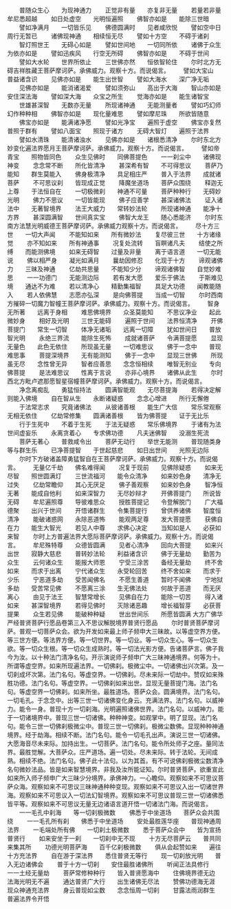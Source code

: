 <!-- { "loadSidebar": true } -->
　　普随众生心　　为现神通力
　　正觉非有量　　亦复非无量
　　若量若非量　　牟尼悉超越
　　如日处虚空　　光明恒遍照
　　佛智亦如是　　能除三世暗
　　譬如净满月　　一切皆乐见
　　佛德圆满时　　见者咸欣悦
　　譬如空中日　　周行无暂已
　　诸佛现神通　　相续恒无尽
　　譬如十方空　　不碍于诸刹
　　智灯照世王　　无碍心如是
　　譬如世间地　　一切同所依
　　诸佛于众生　　为依亦如是
　　譬如迅疾风　　行空无所碍
　　佛智亦如是　　不碍于世间
　　譬如大水轮　　世界所依止
　　三世佛亦然　　恒依智轮住
　　尔时北方无碍吉祥胜藏王菩萨摩诃萨。承佛威力。观察十方。而说偈言。
　　譬如大宝山　　普益诸含识
　　见佛亦如是　　能生出世智
　　譬如大海水　　深广净无垢
　　见佛亦如是　　能消诸渴爱
　　譬如须弥山　　高出于大海
　　智山亦如是　　安住深法海
　　譬如深大海　　众宝之所生
　　觉海亦如是　　能生诸智宝
　　世雄甚深智　　无数亦无量
　　所现诸神通　　无能测量者
　　譬如巧幻师　　幻作种种相
　　佛智亦如是　　现化量难思
　　譬如摩尼珠　　所欲皆随意
　　佛宝亦如是　　能满诸净愿
　　譬如光净宝　　遍照于虚空
　　佛宝亦复然　　普照于群有
　　譬如八面宝　　照现于诸方
　　无碍大智灯　　遍照于法界
　　譬如水清珠　　能清诸浊水
　　见佛亦如是　　诸根悉清净
　　尔时东北方妙变化遍法界愿月王菩萨摩诃萨。承佛威力。观察十方。而说偈言。
　　譬如帝青宝　　照物皆同色
　　众生见佛时　　同佛菩提色
　　一一刹尘中　　诸佛现神变
　　念念常不断　　所化皆清净
　　甚深希有智　　不可得思议
　　菩萨乃能知　　群生莫能入
　　佛身极清净　　具足相庄严
　　普入于法界　　成就诸菩萨
　　不可思议刹　　皆现成正觉
　　降魔坐道场　　菩萨众围绕
　　释迦无上尊　　于法恒自在
　　一切极微刹　　神通不可量
　　菩萨种种行　　无碍妙光明
　　佛力不思议　　一切皆能现
　　佛子应善学　　甚深诸佛法
　　证入诸法中　　无著智境界
　　法王大威力　　常转妙法轮
　　所现诸神通　　能净十方界
　　甚深圆满智　　世间真实宝
　　佛智大龙王　　随心悉能济
　　尔时东南方法慧光明威德王菩萨摩诃萨。承佛威力观察十方。而说偈言。
　　尽十方三世　　一切大声闻
　　不能知如来　　所有微妙法
　　复尽彼三世　　十方诸缘觉
　　亦不知如来　　所有神通事
　　况复处流转　　盲瞑诸凡夫
　　结使之所缚　　而能测佛境
　　如来无碍智　　过量及非量
　　离于语言道　　一切无能说
　　佛以相严身　　凝光如满月
　　曩劫因修忍　　化现于十方
　　谛观诸佛力　　三昧及神通
　　亿劫共思量　　不能知少分
　　谛观诸佛智　　自觉妙难思
　　一一功德门　　无能测边际
　　若有发大愿　　爱乐于佛法
　　于斯难见境　　通达不为难
　　若以清净心　　精勤集福智
　　具足大功德　　闻教能随入
　　若人依佛慧　　志愿亦弘深
　　是向佛菩提　　当成一切智
　　尔时西南方摧碎一切魔力智幢王菩萨摩诃萨。承佛威力。观察十方。而说偈言。
　　智身无所著　　远离于身相
　　难思佛境界　　众圣莫能知
　　不思议净业　　起此微妙身
　　相好及光明　　三世无能碍
　　遍照于世间　　法界恒清净
　　开佛菩提门　　常生一切智
　　体净无诸垢　　远离一切障
　　犹如世间日　　普放智光明
　　永绝三界流　　能除生死怖
　　成就诸菩萨　　令满菩提愿
　　显现无量色　　此色无依住
　　所现虽无量　　一切难思议
　　佛于一念中　　普现难思事
　　菩提深境界　　无有能测知
　　佛于一念中　　显现三世佛
　　所现虽无尽　　念性曾无异
　　智者应善思　　念念恒相续
　　唯智无别业　　专向佛菩提
　　是法难思议　　性离于言说
　　亦非心境界　　诸佛从此生
　　尔时西北方毗卢遮那愿智星宿幢菩萨摩诃萨。承佛威力。观察十方。而说偈言。
　　净念离痴乱　　勇猛恒持法
　　圆满智能观　　无尽菩提海
　　若得决定解　　则能入佛境
　　自在智从生　　永断诸疑惑
　　念念心增进　　所行无懈倦
　　于法常志求　　究竟诸佛法
　　从彼诸善根　　能生广大信
　　常乐常观察　　无相无依住
　　亿劫常修集　　圆满诸善根
　　皆为佛菩提　　证于无比乐
　　行于生死中　　不着于生死
　　于法无疑惑　　常乐佛境界
　　于诸有为法　　世间虚妄乐
　　永离贪着心　　专求佛功德
　　凡夫迷佛智　　没溺生死流
　　菩萨无著心　　普救咸令出
　　菩萨无动行　　举世无能测
　　普现随类身　　等与群生乐
　　已净菩提智　　于世起慈悲
　　如日出世间　　光照无边际
　　尔时下方破诸盖障勇猛智自在王菩萨摩诃萨。承佛威力。观察十方。而说偈言。
　　无量亿千劫　　佛名难得闻
　　况复于现前　　见佛除疑惑
　　如来无尽智　　照世圆满灯
　　三世流福河　　能令众清净
　　如来妙色身　　清净无过失
　　亿劫常瞻仰　　其心无厌足
　　佛子善观察　　如来妙色身
　　智净恒无著　　能成自他利
　　如来深智力　　无尽妙辩才
　　开佛菩提门　　所说皆无碍
　　牟尼遍照尊　　导彼难思众
　　授胜菩提记　　令登解脱门
　　广大福德聚　　出兴于世间
　　开悟诸群生　　令集菩提行
　　曾供养诸佛　　智度恒清净
　　能破诸惑网　　永除恶道怖
　　能观两足尊　　发大菩提愿
　　获佛自在力　　能生大智光
　　若见人中尊　　求佛心决定
　　当知如是人　　必获如来智
　　尔时上方普遍法界大愿际菩萨摩诃萨。承佛威力。观察十方。而说偈言。
　　牟尼殊特尊　　众德皆圆满
　　见者心清净　　回向大菩提
　　如来兴出世　　寂静大慈悲
　　普转妙法轮　　利益诸含识
　　佛于无量劫　　勤苦为众生
　　云何诸众生　　能报大师恩
　　宁受三涂苦　　备经无量劫
　　终不舍如来　　而求于出离
　　宁代诸众生　　永受轮回苦
　　终不舍如来　　而求于少乐
　　宁恶道多劫　　受苦闻佛名
　　不愿生善道　　暂时不闻佛
　　宁地狱多劫　　受苦常见佛
　　不愿离三涂　　生无佛法处
　　何故于恶道　　而无厌离心
　　由见于法王　　智慧常增长
　　见佛自在力　　能除一切苦
　　得入诸如来　　甚深智境界
　　若得见佛时　　灭除诸恶趣
　　增长福智芽　　必获菩提果
　　众生若见佛　　能破种种疑
　　世出世间乐　　所愿皆圆满
大方广佛华严经普贤菩萨行愿品卷第三入不思议解脱境界普贤行愿品
　　尔时普贤菩萨摩诃萨。普观一切菩萨众会。欲为开发如来最上师子频申大三昧故。以等虚空界方便。等三世方便。等法界方便。等一切世界。等一切业。等一切众生心。等一切众生欲。等一切众生根。等一切众生成熟时。等一切法光影方便。告诸菩萨言。佛子我今为汝。以十种法门清净名句。开示演说师子频申广大三昧神通境界。何等为十。所谓等虚空界。如来所现遍法界。一切佛刹。极微尘中。一切诸佛出兴次第。及一切刹成坏次第。法门名句。等虚空界。一切佛刹。尽未来际一切劫中。赞叹如来殊胜功德。法门名句。等虚空界。一切佛刹如来出世。显现无量菩提门海。法门名句。等虚空界一切佛刹。如来所坐。最胜道场。菩萨众会。圆满境界。法门名句。一切毛孔。于念念中。出等三世一切诸佛变化身云。充满法界。法门名句。以威神力。能令一身。普现十方一切刹海。光明遍照诸佛世界。法门名句。以威神力。能于一切诸境界中。普现三世一切诸佛。种种神变。如观掌中。明了显现。法门名句。能令三世一切佛刹极微尘中。普现三世一切佛刹。极微尘数佛。显现种种神通境界。经于劫海。相续不断。法门名句。能令一切毛孔出声。演说三世一切诸佛。大愿海音尽未来际。加持出生。一切菩萨。法门名句。能令所处师子之座。量同法界。最胜觉解。大菩萨众。庄严道场。遍一切处。尽未来际。转于法轮。无间成熟。相续不绝。法门名句。佛子此十法句。以为其首。有不可说佛刹极微尘数清净名句微妙法品。皆是如来智慧境界。非我及汝所能证知。尔时普贤菩萨。欲重宣此如来所入师子频申广大三昧少分境界。承佛神力。一心瞻仰。观察如来不可思议菩萨众海。观察如来不可思议三昧神通种种变现。观察如来不可思议入出一切诸世界海。观察如来不可思议入一切法幻智境界。观察如来不可思议普现三世一切诸佛悉皆平等。观察如来不可思议无量无边诸语言道开悟一切诸法门海。而说偈言。
　　一一毛孔中刹海　　等一切刹极微数
　　佛悉于中坐道场　　菩萨众会共围绕
　　一一毛孔所有刹　　佛悉于中坐道场
　　安处最胜莲华座　　普现神通周法界
　　一毛端处所有佛　　一切刹土极微数
　　悉于菩萨众会中　　皆为宣扬普贤行
　　如来安坐于一刹　　一切刹中无不现
　　十方无尽菩萨云　　普共同来集其所
　　功德光明菩萨海　　百千亿刹极微数
　　俱从会起赞如来　　遍往十方充法界
　　自在游于深法界　　悉住普贤无等行
　　现一切刹放光明　　普入无边诸佛会
　　普于十方一切刹　　安住最胜诸佛所
　　听闻正法具修行　　一一土经无量劫
　　菩萨常修种种行　　皆入普贤愿海中
　　住佛境界德无边　　法海光明无不遍
　　通达普贤广大行　　出生诸佛无尽法
　　赞佛功德海无涯　　现众神通充法界
　　身云普现如尘数　　念念恒周一切刹
　　甘露法雨润群生　　普遍法界令开悟

